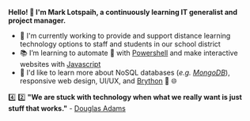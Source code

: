 **Hello! 👋 I'm Mark Lotspaih, a continuously learning IT generalist and project manager.**

- :hammer: I'm currently working to provide and support distance learning technology options to staff and students in our school district
- :books: I’m learning to automate :robot: with [Powershell](https://nostarch.com/powershellsysadmins) and make interactive websites with [Javascript](https://www.oreilly.com/library/view/javascript-the-definitive/9781491952016/)
- :thought_balloon: I'd like to learn more about NoSQL databases (*e.g. [MongoDB](https://github.com/mongodb/mongo)*), responsive web design, UI/UX, and [Brython](https://github.com/brython-dev/brython) :snake: :globe_with_meridians:

:four: :two: **"We are stuck with technology when what we really want is just stuff that works."** - [Douglas Adams](https://douglasadams.com/)

